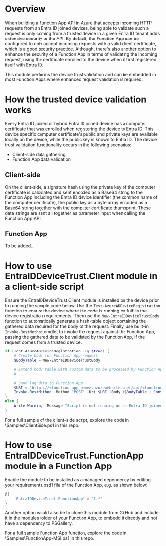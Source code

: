 # Overview
When building a Function App API in Azure that accepts incoming HTTP requests from an Entra ID joined devices, being able to validate such a request is only coming from a trusted device in a given Entra ID tenant adds extensive security to the API. By default, the Function App can be configured to only accept incoming requests with a valid client certificate, which is a good security practice. Although, there's also another option to enhance the security of a Function App in terms of validating the incoming request, using the certificate enrolled to the device when it first registered itself with Entra ID.

This module performs the device trust validation and can be embedded in most Function Apps where enhanced request validation is required.

# How the trusted device validation works

Every Entra ID joined or hybrid Entra ID joined device has a computer certificate that was enrolled when registering the device to Entra ID. This device specific computer certificate's public and private keys are available locally on the device, while the public key is known to Entra ID. The device trust validation functionality occurs in the following scenarios:

- Client-side data gathering
- Function App data validation

## Client-side

On the client-side, a signature hash using the private key of the computer certificate is calculated and sent encoded as a Base64 string to the Function App including the Entra ID device identifier (the common name of the computer certificate), the public key as a byte array encoded as a Base64 string together with the computer certificate thumbprint. These data strings are sent all together as parameter input when calling the Function App API

## Function App

To be added...

# How to use EntraIDDeviceTrust.Client module in a client-side script
Ensure the EntraIDDeviceTrust.Client module is installed on the device prior to running the sample code below. Use the `Test-AzureADDeviceRegistration` function to ensure the device where the code is running on fulfills the device registration requirements. Then use the `New-EntraIDDeviceTrustBody` function to automatically generate a hash-table object containing the gathered data required for the body of the request. Finally, use built-in `Invoke-RestMethod` cmdlet to invoke the request against the Function App, passing the gathered data to be validated by the Function App, if the request comes from a trusted device.

```PowerShell
if (Test-AzureADDeviceRegistration -eq $true) {
    # Create body for Function App request
    $BodyTable = New-EntraIDDeviceTrustBody

    # Extend body table with custom data to be processed by Function App
    # ...

    # Send log data to Function App
    $URI = "https://<function_app_name>.azurewebsites.net/api/<function_name>?code=<function_key>"
    Invoke-RestMethod -Method "POST" -Uri $URI -Body ($BodyTable | ConvertTo-Json) -ContentType "application/json"
}
else {
    Write-Warning -Message "Script is not running on an Entra ID joined or hybrid Entra ID joined device"
}
```

For a full sample of the client-side script, explore the code in \Samples\ClientSide.ps1 in this repo.

# How to use EntraIDDeviceTrust.FunctionApp module in a Function App
Enable the module to be installed as a managed dependency by editing your requirements.psd1 file of the Function App, e.g. as shown below:

```PowerShell
@{
    'EntraIDDeviceTrust.FunctionApp' = '1.*'
}
```

Another option would also be to clone this module from GitHub and include it in the modules folder of your Function App, to embedd it directly and not have a dependency to PSGallery.

For a full sample Function App function, explore the code in \Samples\FunctionApp-MSI.ps1 in this repo.
